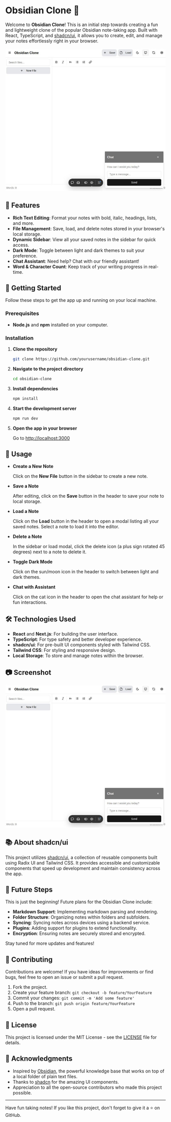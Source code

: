 # Obsidian Clone 🎉

Welcome to **Obsidian Clone**! This is an initial step towards creating a fun and lightweight clone of the popular Obsidian note-taking app. Built with React, TypeScript, and [shadcn/ui](https://ui.shadcn.com/), it allows you to create, edit, and manage your notes effortlessly right in your browser.

![Screencapture of Obsidian Clone](screencapture.jpg)

## 🌟 Features

- **Rich Text Editing**: Format your notes with bold, italic, headings, lists, and more.
- **File Management**: Save, load, and delete notes stored in your browser's local storage.
- **Dynamic Sidebar**: View all your saved notes in the sidebar for quick access.
- **Dark Mode**: Toggle between light and dark themes to suit your preference.
- **Chat Assistant**: Need help? Chat with our friendly assistant!
- **Word & Character Count**: Keep track of your writing progress in real-time.

## 🚀 Getting Started

Follow these steps to get the app up and running on your local machine.

### Prerequisites

- **Node.js** and **npm** installed on your computer.

### Installation

1. **Clone the repository**

   ```bash
   git clone https://github.com/yourusername/obsidian-clone.git
   ```

2. **Navigate to the project directory**

   ```bash
   cd obsidian-clone
   ```

3. **Install dependencies**

   ```bash
   npm install
   ```

4. **Start the development server**

   ```bash
   npm run dev
   ```

5. **Open the app in your browser**

   Go to [http://localhost:3000](http://localhost:3000)

## 📝 Usage

- **Create a New Note**

  Click on the **New File** button in the sidebar to create a new note.

- **Save a Note**

  After editing, click on the **Save** button in the header to save your note to local storage.

- **Load a Note**

  Click on the **Load** button in the header to open a modal listing all your saved notes. Select a note to load it into the editor.

- **Delete a Note**

  In the sidebar or load modal, click the delete icon (a plus sign rotated 45 degrees) next to a note to delete it.

- **Toggle Dark Mode**

  Click on the sun/moon icon in the header to switch between light and dark themes.

- **Chat with Assistant**

  Click on the cat icon in the header to open the chat assistant for help or fun interactions.

## 🛠️ Technologies Used

- **React** and **Next.js**: For building the user interface.
- **TypeScript**: For type safety and better developer experience.
- **shadcn/ui**: For pre-built UI components styled with Tailwind CSS.
- **Tailwind CSS**: For styling and responsive design.
- **Local Storage**: To store and manage notes within the browser.

## 📷 Screenshot

![Screencapture of Obsidian Clone](screencapture.jpg)

## 📚 About shadcn/ui

This project utilizes [shadcn/ui](https://ui.shadcn.com/), a collection of reusable components built using Radix UI and Tailwind CSS. It provides accessible and customizable components that speed up development and maintain consistency across the app.

## 🚧 Future Steps

This is just the beginning! Future plans for the Obsidian Clone include:

- **Markdown Support**: Implementing markdown parsing and rendering.
- **Folder Structure**: Organizing notes within folders and subfolders.
- **Syncing**: Syncing notes across devices using a backend service.
- **Plugins**: Adding support for plugins to extend functionality.
- **Encryption**: Ensuring notes are securely stored and encrypted.

Stay tuned for more updates and features!

## 🤝 Contributing

Contributions are welcome! If you have ideas for improvements or find bugs, feel free to open an issue or submit a pull request.

1. Fork the project.
2. Create your feature branch: `git checkout -b feature/YourFeature`
3. Commit your changes: `git commit -m 'Add some feature'`
4. Push to the branch: `git push origin feature/YourFeature`
5. Open a pull request.

## 📄 License

This project is licensed under the MIT License - see the [LICENSE](LICENSE) file for details.

## 🙏 Acknowledgments

- Inspired by [Obsidian](https://obsidian.md/), the powerful knowledge base that works on top of a local folder of plain text files.
- Thanks to [shadcn](https://github.com/shadcn) for the amazing UI components.
- Appreciation to all the open-source contributors who made this project possible.

---

Have fun taking notes! If you like this project, don't forget to give it a ⭐ on GitHub.